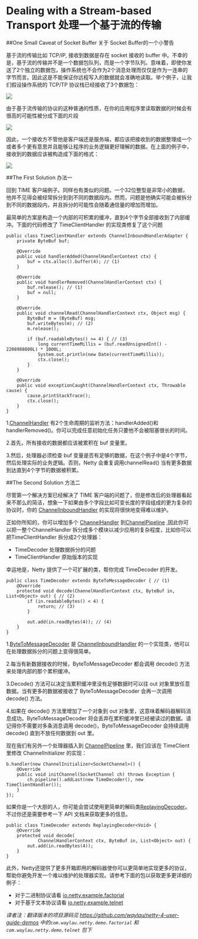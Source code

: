 Dealing with a Stream-based Transport 处理一个基于流的传输
=================

##One Small Caveat of Socket Buffer 关于 Socket Buffer的一个小警告

基于流的传输比如 TCP/IP, 接收到数据是存在 socket 接收的 buffer 中。不幸的是，基于流的传输并不是一个数据包队列，而是一个字节队列。意味着，即使你发送了2个独立的数据包，操作系统也不会作为2个消息处理而仅仅是作为一连串的字节而言。因此这是不能保证你远程写入的数据就会准确地读取。举个例子，让我们假设操作系统的 TCP/TP 协议栈已经接收了3个数据包：

![](http://99btgc01.info/uploads/2015/02/buf01.png)

由于基于流传输的协议的这种普通的性质，在你的应用程序里读取数据的时候会有很高的可能性被分成下面的片段

![](http://99btgc01.info/uploads/2015/02/buf02.png)

因此，一个接收方不管他是客户端还是服务端，都应该把接收到的数据整理成一个或者多个更有意思并且能够让程序的业务逻辑更好理解的数据。在上面的例子中，接收到的数据应该被构造成下面的格式：

![](http://99btgc01.info/uploads/2015/02/buf01.png)

##The First Solution 办法一

回到 TIME 客户端例子。同样也有类似的问题。一个32位整型是非常小的数据，他并不见得会被经常拆分到到不同的数据段内。然而，问题是他确实可能会被拆分到不同的数据段内，并且拆分的可能性会随着通信量的增加而增加。

最简单的方案是构造一个内部的可积累的缓冲，直到4个字节全部接收到了内部缓冲。下面的代码修改了 TimeClientHandler 的实现类修复了这个问题

	public class TimeClientHandler extends ChannelInboundHandlerAdapter {
	    private ByteBuf buf;
	
	    @Override
	    public void handlerAdded(ChannelHandlerContext ctx) {
	        buf = ctx.alloc().buffer(4); // (1)
	    }
	
	    @Override
	    public void handlerRemoved(ChannelHandlerContext ctx) {
	        buf.release(); // (1)
	        buf = null;
	    }
	
	    @Override
	    public void channelRead(ChannelHandlerContext ctx, Object msg) {
	        ByteBuf m = (ByteBuf) msg;
	        buf.writeBytes(m); // (2)
	        m.release();
	
	        if (buf.readableBytes() >= 4) { // (3)
	            long currentTimeMillis = (buf.readUnsignedInt() - 2208988800L) * 1000L;
	            System.out.println(new Date(currentTimeMillis));
	            ctx.close();
	        }
	    }
	
	    @Override
	    public void exceptionCaught(ChannelHandlerContext ctx, Throwable cause) {
	        cause.printStackTrace();
	        ctx.close();
	    }
	}

1.[ChannelHandler](http://netty.io/4.0/api/io/netty/channel/ChannelHandler.html) 有2个生命周期的监听方法：handlerAdded()和 handlerRemoved()。你可以完成任意初始化任务只要他不会被阻塞很长的时间。

2.首先，所有接收的数据都应该被累积在 buf 变量里。

3.然后，处理器必须检查 buf 变量是否有足够的数据，在这个例子中是4个字节，然后处理实际的业务逻辑。否则，Netty 会重复调用channelRead() 当有更多数据到达直到4个字节的数据被积累。

##The Second Solution 方法二

尽管第一个解决方案已经解决了 TIME 客户端的问题了，但是修改后的处理器看起来不那么的简洁，想象一下如果由多个字段比如可变长度的字段组成的更为复杂的协议时，你的  [ChannelInboundHandler](http://netty.io/4.0/api/io/netty/channel/ChannelInboundHandler.html) 的实现将很快地变得难以维护。

正如你所知的，你可以增加多个 [ChannelHandler](http://netty.io/4.0/api/io/netty/channel/ChannelHandler.html) 到[ChannelPipeline](http://netty.io/4.0/api/io/netty/channel/ChannelPipeline.html) ,因此你可以把一整个ChannelHandler 拆分成多个模块以减少应用的复杂程度，比如你可以把TimeClientHandler 拆分成2个处理器：

* TimeDecoder 处理数据拆分的问题
* TimeClientHandler 原始版本的实现

幸运地是，Netty 提供了一个可扩展的类，帮你完成 TimeDecoder 的开发。

	public class TimeDecoder extends ByteToMessageDecoder { // (1)
	    @Override
	    protected void decode(ChannelHandlerContext ctx, ByteBuf in, List<Object> out) { // (2)
	        if (in.readableBytes() < 4) {
	            return; // (3)
	        }
	
	        out.add(in.readBytes(4)); // (4)
	    }
	}

1.[ByteToMessageDecoder](http://netty.io/4.0/api/io/netty/handler/codec/ByteToMessageDecoder.html) 是  [ChannelInboundHandler](http://netty.io/4.0/api/io/netty/channel/ChannelInboundHandler.html)  的一个实现类，他可以在处理数据拆分的问题上变得很简单。

2.每当有新数据接收的时候，ByteToMessageDecoder 都会调用 decode() 方法来处理内部的那个累积缓冲。

3.Decode() 方法可以决定当累积缓冲里没有足够数据时可以往 out 对象里放任意数据。当有更多的数据被接收了 ByteToMessageDecoder 会再一次调用 decode() 方法。

4.如果在 decode() 方法里增加了一个对象到 out 对象里，这意味着解码器解码消息成功。ByteToMessageDecoder 将会丢弃在累积缓冲里已经被读过的数据。请记得你不需要对多条消息调用 decode()，ByteToMessageDecoder 会持续调用 decode() 直到不放任何数据到 out 里。

现在我们有另外一个处理器插入到 [ChannelPipeline](http://netty.io/4.0/api/io/netty/channel/ChannelPipeline.html) 里，我们应该在 TimeClient 里修改 ChannelInitializer 的实现：

	b.handler(new ChannelInitializer<SocketChannel>() {
	    @Override
	    public void initChannel(SocketChannel ch) throws Exception {
	        ch.pipeline().addLast(new TimeDecoder(), new TimeClientHandler());
	    }
	});

如果你是一个大胆的人，你可能会尝试使用更简单的解码类[ReplayingDecoder](http://netty.io/4.0/api/io/netty/handler/codec/ReplayingDecoder.html)。不过你还是需要参考一下 API 文档来获取更多的信息。

	public class TimeDecoder extends ReplayingDecoder<Void> {
	    @Override
	    protected void decode(
	            ChannelHandlerContext ctx, ByteBuf in, List<Object> out) {
	        out.add(in.readBytes(4));
	    }
	}

此外，Netty还提供了更多开箱即用的解码器使你可以更简单地实现更多的协议，帮助你避免开发一个难以维护的处理器实现。请参考下面的包以获取更多更详细的例子：

* 对于二进制协议请看 [io.netty.example.factorial](http://netty.io/4.0/xref/io/netty/example/factorial/package-summary.html)
* 对于基于文本协议请看 [io.netty.example.telnet](http://netty.io/4.0/xref/io/netty/example/telnet/package-summary.html)

*译者注：翻译版本的项目源码见 <https://github.com/waylau/netty-4-user-guide-demos> 中的`com.waylau.netty.demo.factorial` 和 `com.waylau.netty.demo.telnet` 包下*

##